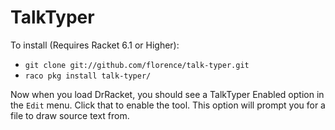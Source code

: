 TalkTyper
=================

To install (Requires Racket 6.1 or Higher):

  * `git clone git://github.com/florence/talk-typer.git`
  * `raco pkg install talk-typer/`

Now when you load DrRacket, you should see a TalkTyper Enabled option in the
`Edit` menu. Click that to enable the tool. This option will prompt you for a
file to draw source text from.
